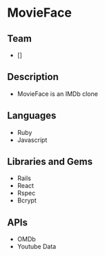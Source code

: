 # MovieFace

## Team
- []

## Description
- MovieFace is an IMDb clone

## Languages
- Ruby
- Javascript

## Libraries and Gems
- Rails
- React
- Rspec
- Bcrypt

## APIs
- OMDb
- Youtube Data
